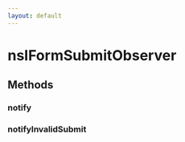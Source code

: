```yaml
---
layout: default
---
```


# nsIFormSubmitObserver #

## Methods ##

### notify ###

### notifyInvalidSubmit ###

